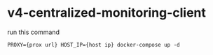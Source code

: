 # v4-centralized-monitoring-client

run this command 
```
PROXY={prox url} HOST_IP={host ip} docker-compose up -d
```

